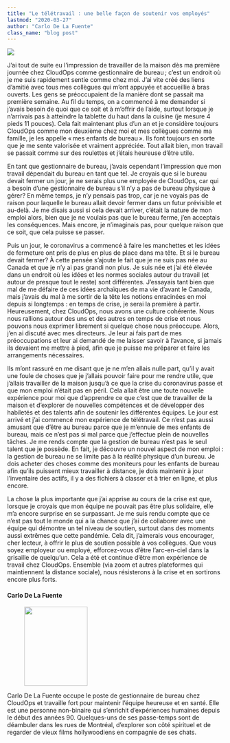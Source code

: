 ```yaml
---
title: "Le télétravail : une belle façon de soutenir vos employés"
lastmod: "2020-03-27"
author: "Carlo De La Fuente"
class_name: "blog post"
---
```


<img src="/images/blog/post/RemoteWork.png" class="main-blog-image">

<p>J’ai tout de suite eu l’impression de travailler de la maison dès ma première journée chez CloudOps comme gestionnaire de bureau ; c’est un endroit où je me suis rapidement sentie comme chez moi. J’ai vite créé des liens d’amitié avec tous mes collègues qui m’ont appuyée et accueillie à bras ouverts. Les gens se préoccupaient de la manière dont se passait ma première semaine. Au fil du temps, on a commencé à me demander si j’avais besoin de quoi que ce soit et à m’offrir de l’aide, surtout lorsque je n’arrivais pas à atteindre la tablette du haut dans la cuisine (je mesure 4 pieds 11 pouces). Cela fait maintenant plus d’un an et je considère toujours CloudOps comme mon deuxième chez moi et mes collègues comme ma famille, je les appelle « mes enfants de bureau ». Ils font toujours en sorte que je me sente valorisée et vraiment appréciée. Tout allait bien, mon travail se passait comme sur des roulettes et j’étais heureuse d’être utile.&nbsp;</p><p>En tant que gestionnaire de bureau, j’avais cependant l’impression que mon travail dépendait du bureau en tant que tel. Je croyais que si le bureau devait fermer un jour, je ne serais plus une employée de CloudOps, car qui a besoin d’une gestionnaire de bureau s’il n’y a pas de bureau physique à gérer? En même temps, je n’y pensais pas trop, car je ne voyais pas de raison pour laquelle le bureau allait devoir fermer dans un futur prévisible et au-delà. Je me disais aussi si cela devait arriver, c’était la nature de mon emploi alors, bien que je ne voulais pas que le bureau ferme, j’en acceptais les conséquences. Mais encore, je n’imaginais pas, pour quelque raison que ce soit, que cela puisse se passer.</p><p>Puis un jour, le coronavirus a commencé à faire les manchettes et les idées de fermeture ont pris de plus en plus de place dans ma tête. Et si le bureau devait fermer? À cette pensée s’ajoute le fait que je ne suis pas née au Canada et que je n’y ai pas grandi non plus. Je suis née et j’ai été élevée dans un endroit où les idées et les normes sociales autour du travail (et autour de presque tout le reste) sont différentes. J’essayais tant bien que mal de me défaire de ces idées archaïques de ma vie d’avant le Canada, mais j’avais du mal à me sortir de la tête les notions enracinées en moi depuis si longtemps&nbsp;: en temps de crise, je serai la première à partir. Heureusement, chez CloudOps, nous avons une culture cohérente. Nous nous rallions autour des uns et des autres en temps de crise et nous pouvons nous exprimer librement si quelque chose nous préoccupe. Alors, j’en ai discuté avec mes directeurs. Je leur ai fais part de mes préoccupations et leur ai demandé de me laisser savoir à l’avance, si jamais ils devaient me mettre à pied, afin que je puisse me préparer et faire les arrangements nécessaires.</p><p>Ils m’ont rassuré en me disant que je ne m’en allais nulle part, qu’il y avait une foule de choses que je j’allais pouvoir faire pour me rendre utile, que j’allais travailler de la maison jusqu’à ce que la crise du coronavirus passe et que mon emploi n’était pas en péril. Cela allait être une toute nouvelle expérience pour moi que d’apprendre ce que c’est que de travailler de la maison et d’explorer de nouvelles compétences et de développer des habiletés et des talents afin de soutenir les différentes équipes. Le jour est arrivé et j’ai commencé mon expérience de télétravail. Ce n’est pas aussi amusant que d’être au bureau parce que je m’ennuie de mes enfants de bureau, mais ce n’est pas si mal parce que j’effectue plein de nouvelles tâches. Je me rends compte que la gestion de bureau n’est pas le seul talent que je possède. En fait, je découvre un nouvel aspect de mon emploi&nbsp;: la gestion de bureau ne se limite pas à la réalité physique d’un bureau. Je dois acheter des choses comme des moniteurs pour les enfants de bureau afin qu’ils puissent mieux travailler à distance, je dois maintenir à jour l’inventaire des actifs, il y a des fichiers à classer et à trier en ligne, et plus encore.&nbsp;</p><p>La chose la plus importante que j’ai apprise au cours de la crise est que, lorsque je croyais que mon équipe ne pouvait pas être plus solidaire, elle m’a encore surprise en se surpassant. Je me suis rendu compte que ce n’est pas tout le monde qui a la chance que j’ai de collaborer avec une équipe qui démontre un tel niveau de soutien, surtout dans des moments aussi extrêmes que cette pandémie. Cela dit, j’aimerais vous encourager, cher lecteur, à offrir le plus de soutien possible à vos collègues. Que vous soyez employeur ou employé, efforcez-vous d’être l’arc-en-ciel dans la grisaille de quelqu’un. Cela a été et continue d’être mon expérience de travail chez CloudOps. Ensemble (via zoom et autres plateformes qui maintiennent la distance sociale), nous résisterons à la crise et en sortirons encore plus forts.&nbsp;</p><h4>Carlo De La Fuente</h4><div class="wp-block-image"> <figure class="alignleft size-large is-resized"><img src="/images/blog/post/CarloDeLaFuente.jpg" alt="" class="wp-image-10250" width="147" height="184"></figure></div><p>Carlo De La Fuente occupe le poste de gestionnaire de bureau chez CloudOps et travaille fort pour maintenir l’équipe heureuse et en santé. Elle est une personne non-binaire qui s’enrichit d’expériences humaines depuis le début des années&nbsp;90. Quelques-uns de ses passe-temps sont de déambuler dans les rues de Montréal, d’explorer son côté spirituel et de regarder de vieux films hollywoodiens en compagnie de ses chats.</p>